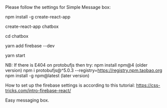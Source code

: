 Please follow the settings for Simple Message box:

npm install -g create-react-app

create-react-app chatbox

cd chatbox

yarn add firebase --dev

yarn start

NB: If there is E404 on protobufjs then try: 
npm install npm@4 (older version)
npm i protobufjs@^5.0.3 --registry=https://registry.npm.taobao.org
npm install -g npm@latest (later version)

How to set up the firebase settings is according to this tutorial:
https://css-tricks.com/intro-firebase-react/

Easy messaging box.
